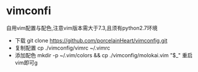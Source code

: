 # vimconfi
自用vim配置与配色,注意vim版本需大于7.3,且须有python2.7环境

- 下载
git clone https://github.com/porcelainHeart/vimconfig.git
- 复制配置
cp ./vimconfig/vimrc ~/.vimrc
- 添加配色
mkdir -p ~/.vim/colors && cp ./vimconfig/molokai.vim "$_"
重启vim即可g
